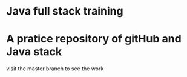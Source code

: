 # Java full stack training
# A pratice repository of gitHub and Java stack
visit the master branch to see the work
